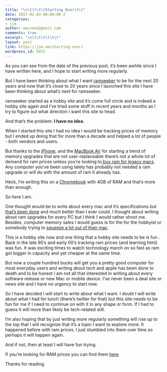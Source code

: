 ```yaml
---
title: "\n\t\t\t\tStarting Over\t\t"
date: 2017-02-03 00:00:00 Z
categories:
- jim
author: macseek@gmail.com
comments: true
excerpt: "\n\t\t\t\t\t\t"
layout: post
link: https://jim.am/starting-over/
wordpress_id: 5072
---
```


As you can see from the date of the previous post, it’s been awhile since I have written here, and I hope to start writing more regularly.




But I have been thinking about what I want [ramseeker](https://jim.am/) to be for the next 20 years and now that it’s close to 20 years since I launched this site I have been thinking about what’s next for ramseeker.




ramseeker started as a hobby site and it’s come full circle and  is indeed a hobby site again and I’ve tried some stuff in recent years and months as I try to figure out what direction I want this site to head.




And that’s the problem:  **I have no idea**.




When I started this site I had no idea I would be tracking prices of memory but I ended up doing that for more than a decade and helped a lot of people - both vendors and users.




But thanks to the [iPhone](http://www.apple.com/iphone/), and the [MacBook Air](http://www.apple.com/MacBook-air/) for starting a trend of memory upgrades  that are not user-replaceable there’s not a whole lot of demand for ram prices unless you’re looking to[ buy ram for legacy macs](https://jim.am/models).  Any computer you’ve been using lately has probably not needed a ram upgrade or will do with the amount of ram it already has.




Heck, I’m writing this on a [Chromebook](https://www.google.com/chromebook/) with 4GB of RAM  and that’s more than enough.




So here I am.




One thought would be to write about every mac and it’s specifications but [that’s been done](http://everymac.com) and much better than I ever could. I thought about writing about ram upgrades for every PC but I think I would rather shoot me. Besides, computer memory sales I would guess is for the for the hobbyist or somebody trying to [squeeze a lot out of their mac](http://www.lowendmac.com).




This is a hobby site now and one thing that a hobby site needs to be is fun . Back in the late 90’s and early 00’s tracking ram prices (and learning html) was fun. It was exciting times to watch technology march on so fast as ram got bigger in capacity and yet cheaper at the  same time.




But now a couple hundred bucks will get you a pretty good computer for most everyday users and writing about tech and apple has been done to death and to be honest I am not  all that interested in writing about every software release or new Mac or mobile device. I’ve never been a deal site or news site and  I have no urgency to start now.




So I have decided I will start to write about what I want. I doubt I will write about what I had for lunch (there’s  twitter for that) but this site needs to be fun for me if I need to continue on with it in any shape or form.  If I had to guess it will more than likely be tech-related still.




I’m also hoping that by just writing more regularly something will rise up to the top that I will recognize that it’s a topic I want to explore more. It happened before with ram prices. I just stumbled into them over time so perhaps it will happen again.




And if not, then at least I will have fun trying.




If you’re looking for RAM prices you can find them [here](http://www.jim.am/models)




Thanks for reading.


		
